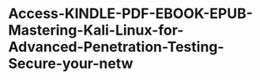 # Access-KINDLE-PDF-EBOOK-EPUB-Mastering-Kali-Linux-for-Advanced-Penetration-Testing-Secure-your-netw